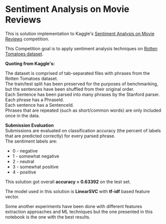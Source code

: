 # Sentiment Analysis on Movie Reviews

This is solution implementation to Kaggle's [Sentiment Analysis on Movie Reviews](https://www.kaggle.com/c/sentiment-analysis-on-movie-reviews) competition.

This Competition goal is to apply sentiment analysis techniques on [Rotten Tomatoes dataset](https://www.rottentomatoes.com/).

<b>Quoting from Kaggle's:</b><br/>

The dataset is comprised of tab-separated files with phrases from the Rotten Tomatoes dataset. <br/>
The train/test split has been preserved for the purposes of benchmarking, but the sentences have been shuffled from their original order.<br/>
Each Sentence has been parsed into many phrases by the Stanford parser. <br/>
Each phrase has a PhraseId. <br/>
Each sentence has a SentenceId. <br/>
Phrases that are repeated (such as short/common words) are only included once in the data.<br/>


<b>Submission Evaluation</b><br/>
Submissions are evaluated on classification accuracy (the percent of labels that are predicted correctly) for every parsed phrase.<br/>
The sentiment labels are:
- 0 - negative
- 1 - somewhat negative
- 2 - neutral
- 3 - somewhat positive
- 4 - positive

This solution got overall <b>accuracy = 0.63392</b> on the test set.

The model used in this solution is <b>LinearSVC</b> with <b>tf-idf</b> based feature vector.

Some another experiments have been done with different features extraction approaches and ML techniques but the one presented in this notebook is the one with the best results.